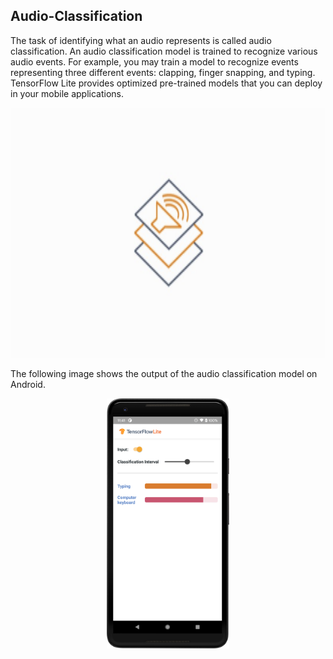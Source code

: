 ## Audio-Classification

The task of identifying what an audio represents is called audio classification. An audio classification model is trained to recognize various audio events. For example, you may train a model to recognize events representing three different events: clapping, finger snapping, and typing. TensorFlow Lite provides optimized pre-trained models that you can deploy in your mobile applications.

<p align="center">
    <img src='https://github.com/Dhanish027/Audio-Classification/blob/master/Audio1.png' height="400">
</p>


The following image shows the output of the audio classification model on Android.


<p align="center">
    <img src='https://github.com/Dhanish027/Audio-Classification/blob/master/Audio2.png' height="400">
</p>




